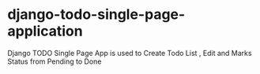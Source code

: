 # django-todo-single-page-application
Django TODO Single Page App is used to Create Todo List , Edit and Marks Status from Pending to Done
